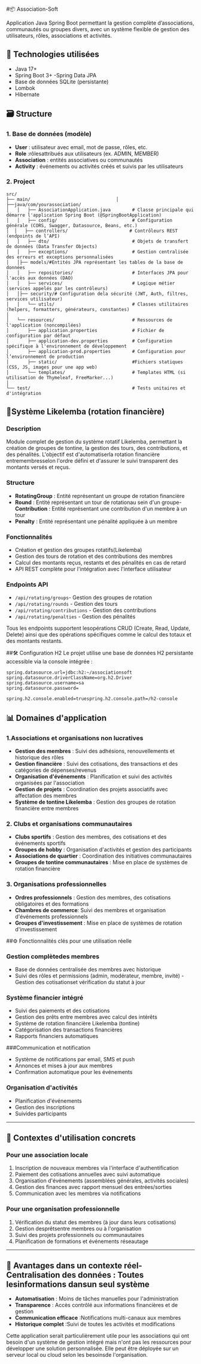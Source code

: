 #📦 Association-Soft

Application Java Spring Boot permettant la gestion complète d’associations, communautés ou groupes divers, avec un système flexible de gestion des utilisateurs, rôles, associations et activités.

## 🔧 Technologies utilisées
- Java 17+
- Spring Boot 3+
-Spring Data JPA
- Base de données SQLite (persistante)
- Lombok
- Hibernate

## 🗃️ Structure

 ### 1. Base de données (modèle)
- **User** : utilisateur avec email, mot de passe, rôles, etc.
- **Role** :rôlesattribués aux utilisateurs (ex. ADMIN, MEMBER)
- **Association** : entités associatives ou communautés
- **Activity** : événements ou activités créés et suivis par les utilisateurs

### 2. Project
```
src/
├── main/                                │   ├──java/com/yourassociation/              
│   │   ├── AssociationApplication.java        # Classe principale qui démarre l'application Spring Boot (@SpringBootApplication)
│   │   ├── config/                            # Configuration générale (CORS, Swagger, Datasource, Beans, etc.)
│  │   ├── controllers/                       # Contrôleurs REST (endpoints de l’API)
│   │   ├── dto/                               # Objets de transfert de données (Data Transfer Objects)
│   │   ├── exceptions/                        # Gestion centralisée des erreurs et exceptions personnalisées
│   │├── models/#Entités JPA représentant les tables de la base de données
│   │   ├── repositories/                      # Interfaces JPA pour l'accès aux données (DAO)
│   │   ├── services/                          # Logique métier (services appelés par les contrôleurs)
│   │├── security/# Configuration dela sécurité (JWT, Auth, filtres, services utilisateur)
│   │   └── utils/                             # Classes utilitaires (helpers, formatters, générateurs, constantes)
│
│   └── resources/                             # Ressources de l'application (noncompilées)
│       ├── application.properties             # Fichier de configuration par défaut
│       ├── application-dev.properties         # Configuration spécifique à l'environnement de développement
│       ├── application-prod.properties        # Configuration pour l’environnement de production
│       ├── static/                            #Fichiers statiques (CSS, JS, images pour une app web)
│       └── templates/                         # Templates HTML (si utilisation de Thymeleaf, FreeMarker...)
│
└── test/                                      # Tests unitaires et d'intégration

````

## 🔄Système Likelemba (rotation financière)

### Description
Module complet de gestion du système rotatif Likelemba, permettant la création de groupes de tontine, la gestion des tours, des contributions, et des pénalités. L'objectif est d'automatiserla rotation financière entremembresselon l'ordre défini et d'assurer le suivi transparent des montants versés et reçus.

### Structure
- **RotatingGroup** : Entité représentant un groupe de rotation financière
- **Round** : Entité représentant un tour de rotationau sein d'un groupe-**Contribution** : Entité représentant une contribution d'un membre à un tour
- **Penalty** : Entité représentant une pénalité appliquée à un membre

### Fonctionnalités
- Création et gestion des groupes rotatifs(Likelemba)
- Gestion des tours de rotation et des contributions des membres
- Calcul des montants reçus, restants et des pénalités en cas de retard
- API REST complète pour l'intégration avec l'interface utilisateur

### Endpoints API
- `/api/rotating/groups`- Gestion des groupes de rotation
- `/api/rotating/rounds` - Gestion des tours
- `/api/rotating/contributions` - Gestion des contributions
- `/api/rotating/penalties` - Gestion des pénalités

Tous les endpoints supportent lesopérations CRUD (Create, Read, Update, Delete) ainsi que des opérations spécifiques comme le calcul des totaux et des montants restants.

##🛠️ Configuration H2
Le projet utilise une base de données H2 persistante accessible via la console intégrée :
````
spring.datasource.url=jdbc:h2:~/associationsoft
spring.datasource.driverClassName=org.h2.Driver
spring.datasource.username=sa
spring.datasource.password=

spring.h2.console.enabled=truespring.h2.console.path=/h2-console
````

## 📊 Domaines d'application

### 1.Associations et organisations non lucratives
- **Gestion des membres** : Suivi des adhésions, renouvellements et historique des rôles
- **Gestion financière** : Suivi des cotisations, des transactions et des catégories de dépenses/revenus
- **Organisation d'événements** : Planification et suivi des activités organisées par l'association
- **Gestion de projets** : Coordination des projets associatifs avec affectation des membres
- **Système de tontine Likelemba** : Gestion des groupes de rotation financière entre membres

### 2. Clubs et organisations communautaires
- **Clubs sportifs** : Gestion des membres, des cotisations et des événements sportifs
- **Groupes de hobby** : Organisation d'activités et gestion des participants
- **Associations de quartier** : Coordination des initiatives communautaires
- **Groupes de tontine communautaires** : Mise en place de systèmes de rotation financière

### 3. Organisations professionnelles
- **Ordres professionnels** : Gestion des membres, des cotisations obligatoires et des formations
- **Chambres de commerce**: Suivi des membres et organisation d'événements professionnels
- **Groupes d'investissement** : Mise en place de systèmes de rotation d'investissement

##⚙️ Fonctionnalités clés pour une utilisation réelle
### Gestion complètedes membres
- Base de données centralisée des membres avec historique
- Suivi des rôles et permissions (admin, modérateur, membre, invité)
-Gestion des cotisationset vérification du statut à jour

### Système financier intégré
- Suivi des paiements et des cotisations
- Gestion des prêts entre membres avec calcul des intérêts
- Système de rotation financière Likelemba (tontine)
- Catégorisation des transactions financières
- Rapports financiers automatiques

###Communication et notification
- Système de notifications par email, SMS et push
- Annonces et mises à jour aux membres
- Confirmation automatique pour les événements

### Organisation d'activités
- Planification d'événements
- Gestion des inscriptions
- Suivides participants
---

## 💼 Contextes d'utilisation concrets
### Pour une association locale
1. Inscription de nouveaux membres via l'interface d'authentification
2. Paiement des cotisations annuelles avec suivi automatique
3. Organisation d'événements (assemblées générales, activités sociales)
4. Gestion des finances avec rapport mensuel des entrées/sorties
5. Communication avec les membres via notifications

### Pour une organisation professionnelle
1. Vérification du statut des membres (à jour dans leurs cotisations)
2. Gestion desprêtsentre membres ou à l'organisation
3. Suivi des projets professionnels ou communautaires
4. Planification de formations et événements réseautage
___

## 🌟 Avantages dans un contexte réel- **Centralisation des données** : Toutes lesinformations dansun seul système
- **Automatisation** : Moins de tâches manuelles pour l'administration
- **Transparence** : Accès contrôlé aux informations financières et de gestion
- **Communication efficace** :Notifications multi-canaux aux membres
- **Historique complet** :Suivi de toutes les activités et modifications

Cette application serait particulièrement utile pour les associations qui ont besoin d'un système de gestion intégré mais n'ont pas les ressources pour développer une solution personnalisée. Elle peut être déployée sur un serveur local ou cloud selon les besoinsde l'organisation.
